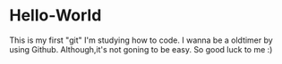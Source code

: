 # Hello-World
This is my first "git"
I'm studying how to code.
I wanna be a oldtimer by using Github.
Although,it's not goning to be easy.
So good luck to me :)
